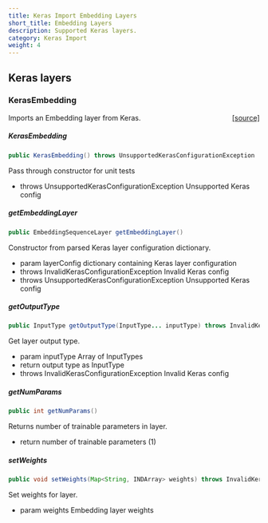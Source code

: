 ```yaml
---
title: Keras Import Embedding Layers
short_title: Embedding Layers
description: Supported Keras layers.
category: Keras Import
weight: 4
---
```


## Keras layers

### KerasEmbedding
<span style="float:right;"> [[source]](https://github.com/deeplearning4j/deeplearning4j/tree/master/deeplearning4j/deeplearning4j-modelimport/src/main/java/org/deeplearning4j/nn/modelimport/keras/layers/embeddings/KerasEmbedding.java) </span>

Imports an Embedding layer from Keras.


##### KerasEmbedding 
```java
public KerasEmbedding() throws UnsupportedKerasConfigurationException 
```


Pass through constructor for unit tests

- throws UnsupportedKerasConfigurationException Unsupported Keras config


##### getEmbeddingLayer 
```java
public EmbeddingSequenceLayer getEmbeddingLayer() 
```


Constructor from parsed Keras layer configuration dictionary.

- param layerConfig dictionary containing Keras layer configuration
- throws InvalidKerasConfigurationException     Invalid Keras config
- throws UnsupportedKerasConfigurationException Unsupported Keras config

##### getOutputType 
```java
public InputType getOutputType(InputType... inputType) throws InvalidKerasConfigurationException 
```


Get layer output type.

- param inputType Array of InputTypes
- return output type as InputType
- throws InvalidKerasConfigurationException Invalid Keras config

##### getNumParams 
```java
public int getNumParams() 
```


Returns number of trainable parameters in layer.

- return number of trainable parameters (1)

##### setWeights 
```java
public void setWeights(Map<String, INDArray> weights) throws InvalidKerasConfigurationException 
```


Set weights for layer.

- param weights Embedding layer weights

